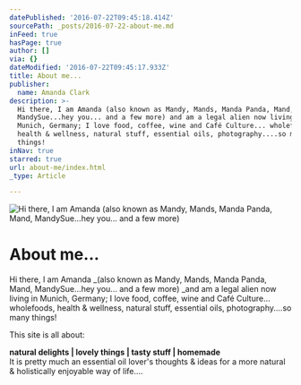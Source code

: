 ```yaml
---
datePublished: '2016-07-22T09:45:18.414Z'
sourcePath: _posts/2016-07-22-about-me.md
inFeed: true
hasPage: true
author: []
via: {}
dateModified: '2016-07-22T09:45:17.933Z'
title: About me...
publisher:
  name: Amanda Clark
description: >-
  Hi there, I am Amanda (also known as Mandy, Mands, Manda Panda, Mand,
  MandySue...hey you... and a few more) and am a legal alien now living in
  Munich, Germany; I love food, coffee, wine and Café Culture... wholefoods,
  health & wellness, natural stuff, essential oils, photography....so many
  things!
inNav: true
starred: true
url: about-me/index.html
_type: Article

---
```

![Hi there, I am Amanda (also known as Mandy, Mands, Manda Panda, Mand, MandySue...hey you... and a few more)](https://the-grid-user-content.s3-us-west-2.amazonaws.com/68f7d1a8-440c-44d1-96e1-beed0181d6af.jpg)

# About me...

Hi there, I am Amanda _(also known as Mandy, Mands, Manda Panda, Mand, MandySue...hey you... and a few more) _and am a legal alien now living in Munich, Germany; I love food, coffee, wine and Café Culture... wholefoods, health & wellness, natural stuff, essential oils, photography....so many things!

This site is all about:

**natural delights | lovely things | tasty stuff | homemade**  
It is pretty much an essential oil lover's thoughts & ideas for a more natural & holistically enjoyable way of life....